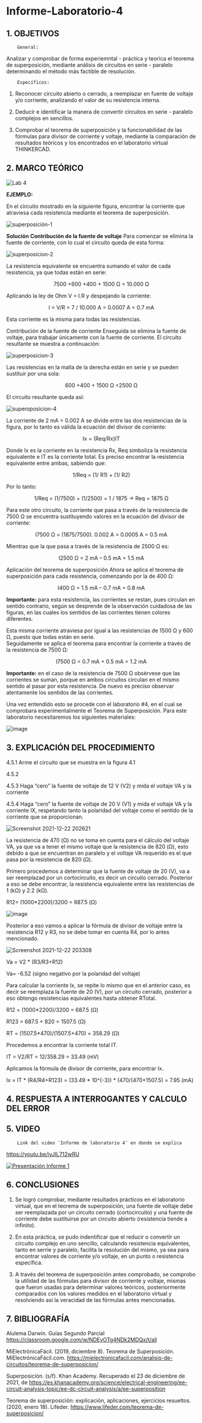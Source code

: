 # Informe-Laboratorio-4

## 1. OBJETIVOS
 
        General: 
        
Analizar y comprobar de forma experiemntal - práctica y teorica el teorema de superposición, mediante análisis de circuitos en serie - paralelo determinando el método más factible de resolución.



        Específicos: 
 
1. Reconocer circuito abierto o cerrado, a reemplazar en fuente de voltaje y/o corriente, analizando el valor de su resistencia interna.
        
2. Deducir e identificar la manera de convertir circuitos en serie - paralelo complejos en sencillos.
        
3. Comprobar el teorema de superposición y la funcionabilidad de las fórmulas para divisor de corriente y voltaje, mediante la comparación de resultados teóricos y los encontrados en el laboratorio virtual THINKERCAD.

## 2. MARCO TEÓRICO

![Lab 4](https://user-images.githubusercontent.com/93396250/147175998-48f9b56f-86c1-4c5e-9bae-ce6da09bbd62.jpg)

**EJEMPLO:**

En el circuito mostrado en la siguiente figura, encontrar la corriente que atraviesa cada resistencia mediante el teorema de superposición.

![superposición-1](https://user-images.githubusercontent.com/93396250/147176040-b74ebfda-19ce-4df2-a716-2ba69864121c.jpg)

**Solución**
**Contribución de la fuente de voltaje**
Para comenzar se elimina la fuente de corriente, con lo cual el circuito queda de esta forma:

![superposicion-2](https://user-images.githubusercontent.com/93396250/147176056-973d4389-a1d7-491e-aad9-ff0655f2d8d6.jpg)

La resistencia equivalente se encuentra sumando el valor de cada resistencia, ya que todas están en serie:

 <p align=center> 7500 +600 +400 + 1500 Ω = 10.000 Ω

Aplicando la ley de Ohm V = I.R y despejando la corriente:

 <p align=center> I = V/R = 7 / 10.000 A = 0.0007 A = 0.7 mA

Esta corriente es la misma para todas las resistencias.

Contribución de la fuente de corriente
Enseguida se elimina la fuente de voltaje, para trabajar únicamente con la fuente de corriente. El circuito resultante se muestra a continuación:

![superposicion-3](https://user-images.githubusercontent.com/93396250/147176086-b96643c1-1f5d-4ec1-8343-1973e38ae7ab.jpg)

Las resistencias en la malla de la derecha están en serie y se pueden sustituir por una sola:

 <p align=center> 600 +400 + 1500 Ω =2500 Ω

El circuito resultante queda así:

![superoposicion-4](https://user-images.githubusercontent.com/93396250/147176102-751d8d68-7fcf-4629-af41-63d133620037.jpg)


La corriente de 2 mA = 0.002 A se divide entre las dos resistencias de la figura, por lo tanto es válida la ecuación del divisor de corriente:

 <p align=center> Ix = (Req/Rx)IT
        
Donde Ix es la corriente en la resistencia Rx, Req simboliza la resistencia equivalente e IT es la corriente total. Es preciso encontrar la resistencia equivalente entre ambas, sabiendo que:        
        
 <p align=center> 1/Req = (1/ R1) + (1/ R2)

Por lo tanto:

 <p align=center> 1/Req = (1/7500) + (1/2500) = 1 / 1875 → Req = 1875 Ω

Para este otro circuito, la corriente que pasa a través de la resistencia de 7500 Ω se encuentra sustituyendo valores en la ecuación del divisor de corriente:

 <p align=center> I7500 Ω = (1875/7500). 0.002 A = 0.0005 A = 0.5 mA

Mientras que la que pasa a través de la resistencia de 2500 Ω es:

 <p align=center> I2500 Ω = 2 mA – 0.5 mA = 1.5 mA

Aplicación del teorema de superposición
Ahora se aplica el teorema de superposición para cada resistencia, comenzando por la de 400 Ω:

 <p align=center> I400 Ω = 1.5 mA – 0.7 mA = 0.8 mA        
        
**Importante:** para esta resistencia, las corrientes se restan, pues circulan en sentido contrario, según se desprende de la observación cuidadosa de las figuras, en las cuales los sentidos de las corrientes tienen colores diferentes.

Esta misma corriente atraviesa por igual a las resistencias de 1500 Ω y 600 Ω, puesto que todas están en serie.       
Seguidamente se aplica el teorema para encontrar la corriente a través de la resistencia de 7500 Ω:

 <p align=center> I7500 Ω = 0.7 mA + 0.5 mA = 1.2 mA
         
**Importante:** en el caso de la resistencia de 7500 Ω obsérvese que las corrientes se suman, porque en ambos circuitos circulan en el mismo sentido al pasar por esta resistencia. De nuevo es preciso observar atentamente los sentidos de las corrientes.
         
         
Una vez entendido esto se procede con el laboratorio #4, en el cual se comprobara experimentalmente el Teorema de Superposición. Para este laboratorio necesitaremos los siguientes materiales:
  
  ![image](https://user-images.githubusercontent.com/93396250/147176912-5ed8bcdb-9f07-4c2c-bedc-7d52f54c840d.png)

## 3. EXPLICACIÓN DEL PROCEDIMIENTO

4.5.1 Arme el circuito que se muestra en la figura 4.1  

4.5.2  
  
  
4.5.3 Haga “cero” la fuente de voltaje de 12 V (V2) y mida el voltaje VA y la corriente 
  
  
  
  
4.5.4 Haga “cero” la fuente de voltaje de 20 V (V1) y mida el voltaje VA y la corriente IX, respetando tanto la polaridad del voltaje como el sentido de la corriente que se proporcionan.

![Screenshot 2021-12-22 202621](https://user-images.githubusercontent.com/93826527/147173683-e3daad9f-4271-417d-8d65-f516267376fa.png)

La resistencia de 470 (Ω) no se toma en cuenta para el cálculo del voltaje VA, ya que va a tener el mismo voltaje que la resistencia de 820 (Ω), esto debido a que se encuentran en paralelo y el voltaje VA requerido es el que pasa por la resistencia de 820 (Ω).

Primero procedemos a determinar que la fuente de voltaje de 20 (V), va a ser reemplazad por un cortocircuito, es decir un circuito cerrado. Posterior a eso se debe encontrar, la resistencia equivalente entre las resistencias de 1 (kΩ) y 2.2 (kΩ). 

R12= (1000*2200)/3200 = 687.5 (Ω)

![image](https://user-images.githubusercontent.com/93826527/147174035-891e921e-aece-4a71-badc-0ba352c4a2a2.png)

Posterior a eso vamos a aplicar la fórmula de divisor de voltaje entre la resistencia R12 y R3, no se debe tomar en cuenta R4, por lo antes mencionado.

![Screenshot 2021-12-22 203308](https://user-images.githubusercontent.com/93826527/147174146-c37dcfa7-6d0d-4083-87b9-70bd56fc4a1b.png)

Va = V2 * (R3/R3+R12)

Va= -6.52 (signo negativo por la polaridad del voltaje)

Para calcular la corriente Ix, se repite lo mismo que en el anterior caso, es decir se reemplaza la fuente de 20 (V), por un circuito cerrado, posterior a eso obtengo resistencias equivalentes hasta obtener RTotal.

R12 = (1000*2200)/3200 = 687.5 (Ω)

R123 = 687.5 + 820 = 1507.5 (Ω)

RT = (1507.5*470)/(1507.5+470) = 358.29 (Ω)

Procedemos a encontrar la corriente total IT.

IT = V2/RT = 12/358.29 = 33.49 (mV)

Aplicamos la fórmula de divisor de corriente, para encontrar Ix.

Ix = IT * (R4/R4+R123) = (33.49 * 10^{-3}) * (470/(470+1507.5) = 7.95 (mA)



## 4. RESPUESTA A INTERROGANTES Y CALCULO DEL ERROR


## 5. VIDEO

        Link del video ¨Informe de laboratorio 4¨ en donde se explica 
 
 https://youtu.be/iyJIL712wRU
 
[![Presentación Informe 1](https://img.youtube.com/vi/iyJIL712wRU/0.jpg)](https://www.youtube.com/watch?v=iyJIL712wRU)

  
  
  
  
 
## 6. CONCLUSIONES

   1. Se logró comprobar, mediante resultados prácticos en el laboratorio virtual, que en el teorema de superposición, una fuente de voltaje debe ser reemplazada por un circuito cerrado (cortocircuito) y una fuente de corriente debe sustituirse por un circuito abierto (resistencia tiende a infinito).
   
   2. En esta práctica, se pudo indentificar que el reducir o convertir un circuito complejo en uno sencillo, calculando resistencia equivalentes, tanto en serrie y paralelo, facilita la resolución del mismo, ya sea para encontrar valores de corriente y/o voltaje, en un punto o resistencia específica.
        
   3. A través del teorema de superposición antes comprobado, se comprobo la utilidad de las fórmulas para divisor de corriente y voltaje, mismas que fueron usadas para determinar valores teóricos, posteriormente comparados con los valores medidos en el laboratorio virtual y resolviendo así la veracidad de las fórmulas antes mencionadas.
        

  
  
  
  
  
## 7. BIBLIOGRAFÍA

Alulema Darwin. Guías Segundo Parcial https://classroom.google.com/w/NDEyOTg4NDk2MDQx/t/all
  
MiElectrónicaFácil. (2019, diciembre 8). Teorema de Superposición. MiElectrónicaFácil.com. https://mielectronicafacil.com/analisis-de-circuitos/teorema-de-superposicion/
  
Superposición. (s/f). Khan Academy. Recuperado el 23 de diciembre de 2021, de https://es.khanacademy.org/science/electrical-engineering/ee-circuit-analysis-topic/ee-dc-circuit-analysis/a/ee-superposition

Teorema de superposición: explicación, aplicaciones, ejercicios resueltos. (2020, enero 18). Lifeder. https://www.lifeder.com/teorema-de-superposicion/
